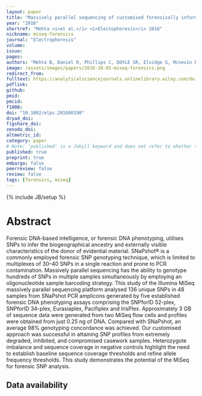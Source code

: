 ```yaml
---
layout: paper
title: "Massively parallel sequencing of customised forensically informative SNP panels on the MiSeq"
year: "2016"
shortref: "Mehta <i>et al.</i> <i>Electophoresis</i> 2016"
nickname: miseq-forensics
journal: "Electrophoresis"
volume: 
issue:
pages: 
authors: "Mehta B, Daniel R, Phillips C, DOYLE SR, Elvidge G, Mcnevin D"
image: /assets/images/papers/2016-10-01-miseq-forensics.png
redirect_from: 
fulltext: https://analyticalsciencejournals.onlinelibrary.wiley.com/doi/10.1002/elps.201600190
pdflink: 
github:
pmid: 
pmcid: 
f1000: 
doi: "10.1002/elps.201600190"
dryad_doi:
figshare_doi: 
zenodo_doi: 
altmetric_id: 
category: paper
# Note: 'published' is a Jekyll keyword and does not refer to whether the paper is published, but rather to whether this Markdown should be part of the rendered site.
published: true
preprint: true
embargo: false	
peerreview: false
review: false
tags: [forensics, miseq]
---
```

{% include JB/setup %}

# Abstract 

Forensic DNA-based intelligence, or forensic DNA phenotyping, utilises SNPs to infer the biogeographical ancestry and externally visible characteristics of the donor of evidential material. SNaPshot® is a commonly employed forensic SNP genotyping technique, which is limited to multiplexes of 30–40 SNPs in a single reaction and prone to PCR contamination. Massively parallel sequencing has the ability to genotype hundreds of SNPs in multiple samples simultaneously by employing an oligonucleotide sample barcoding strategy. This study of the Illumina MiSeq massively parallel sequencing platform analysed 136 unique SNPs in 48 samples from SNaPshot PCR amplicons generated by five established forensic DNA phenotyping assays comprising the SNPforID 52-plex, SNPforID 34-plex, Eurasiaplex, Pacifiplex and IrisPlex. Approximately 3 GB of sequence data were generated from two MiSeq flow cells and profiles were obtained from just 0.25 ng of DNA. Compared with SNaPshot, an average 98% genotyping concordance was achieved. Our customised approach was successful in attaining SNP profiles from extremely degraded, inhibited, and compromised casework samples. Heterozygote imbalance and sequence coverage in negative controls highlight the need to establish baseline sequence coverage thresholds and refine allele frequency thresholds. This study demonstrates the potential of the MiSeq for forensic SNP analysis.



## Data availability

